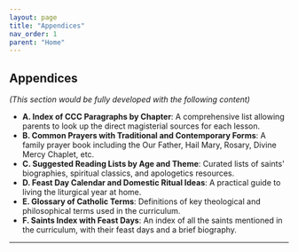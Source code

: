 ```yaml
---
layout: page
title: "Appendices"
nav_order: 1
parent: "Home"
---
```


## Appendices

*(This section would be fully developed with the following content)*

-   **A. Index of CCC Paragraphs by Chapter**: A comprehensive list allowing parents to look up the direct magisterial sources for each lesson.
-   **B. Common Prayers with Traditional and Contemporary Forms**: A family prayer book including the Our Father, Hail Mary, Rosary, Divine Mercy Chaplet, etc.
-   **C. Suggested Reading Lists by Age and Theme**: Curated lists of saints' biographies, spiritual classics, and apologetics resources.
-   **D. Feast Day Calendar and Domestic Ritual Ideas**: A practical guide to living the liturgical year at home.
-   **E. Glossary of Catholic Terms**: Definitions of key theological and philosophical terms used in the curriculum.
-   **F. Saints Index with Feast Days**: An index of all the saints mentioned in the curriculum, with their feast days and a brief biography.

---
